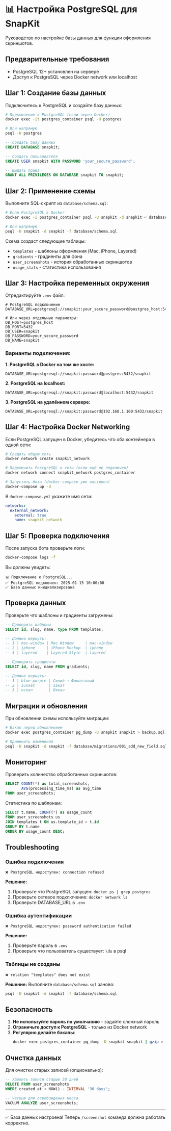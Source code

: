 # 📊 Настройка PostgreSQL для SnapKit

Руководство по настройке базы данных для функции оформления скриншотов.

## Предварительные требования

- PostgreSQL 12+ установлен на сервере
- Доступ к PostgreSQL через Docker network или localhost

## Шаг 1: Создание базы данных

Подключитесь к PostgreSQL и создайте базу данных:

```bash
# Подключение к PostgreSQL (если через Docker)
docker exec -it postgres_container psql -U postgres

# Или напрямую
psql -U postgres
```

```sql
-- Создать базу данных
CREATE DATABASE snapkit;

-- Создать пользователя
CREATE USER snapkit WITH PASSWORD 'your_secure_password';

-- Выдать права
GRANT ALL PRIVILEGES ON DATABASE snapkit TO snapkit;
```

## Шаг 2: Применение схемы

Выполните SQL-скрипт из `database/schema.sql`:

```bash
# Если PostgreSQL в Docker
docker exec -i postgres_container psql -U snapkit -d snapkit < database/schema.sql

# Или напрямую
psql -U snapkit -d snapkit -f database/schema.sql
```

Схема создаст следующие таблицы:
- `templates` - шаблоны оформления (Mac, iPhone, Layered)
- `gradients` - градиенты для фона
- `user_screenshots` - история обработанных скриншотов
- `usage_stats` - статистика использования

## Шаг 3: Настройка переменных окружения

Отредактируйте `.env` файл:

```env
# PostgreSQL подключение
DATABASE_URL=postgresql://snapkit:your_secure_password@postgres_host:5432/snapkit

# Или через отдельные параметры:
DB_HOST=postgres_host
DB_PORT=5432
DB_USER=snapkit
DB_PASSWORD=your_secure_password
DB_NAME=snapkit
```

### Варианты подключения:

**1. PostgreSQL в Docker на том же хосте:**
```env
DATABASE_URL=postgresql://snapkit:password@postgres:5432/snapkit
```

**2. PostgreSQL на localhost:**
```env
DATABASE_URL=postgresql://snapkit:password@localhost:5432/snapkit
```

**3. PostgreSQL на удалённом сервере:**
```env
DATABASE_URL=postgresql://snapkit:password@192.168.1.100:5432/snapkit
```

## Шаг 4: Настройка Docker Networking

Если PostgreSQL запущен в Docker, убедитесь что оба контейнера в одной сети:

```bash
# Создать общую сеть
docker network create snapkit_network

# Подключить PostgreSQL к сети (если ещё не подключен)
docker network connect snapkit_network postgres_container

# Запустить бота (docker-compose уже настроен)
docker-compose up -d
```

В `docker-compose.yml` укажите имя сети:

```yaml
networks:
  external_network:
    external: true
    name: snapkit_network
```

## Шаг 5: Проверка подключения

После запуска бота проверьте логи:

```bash
docker-compose logs -f
```

Вы должны увидеть:
```
📊 Подключение к PostgreSQL...
✅ PostgreSQL подключен: 2025-01-15 10:00:00
✅ База данных инициализирована
```

## Проверка данных

Проверьте что шаблоны и градиенты загружены:

```sql
-- Проверить шаблоны
SELECT id, slug, name, type FROM templates;

-- Должно вернуть:
-- 1 | mac-window | Mac Window     | mac-window
-- 2 | iphone     | iPhone Mockup  | iphone
-- 3 | layered    | Layered Style  | layered

-- Проверить градиенты
SELECT id, slug, name FROM gradients;

-- Должно вернуть:
-- 1 | blue-purple | Синий → Фиолетовый
-- 2 | sunset      | Закат
-- 3 | ocean       | Океан
```

## Миграции и обновления

При обновлении схемы используйте миграции:

```bash
# Бэкап перед обновлением
docker exec postgres_container pg_dump -U snapkit snapkit > backup.sql

# Применить изменения
psql -U snapkit -d snapkit -f database/migrations/001_add_new_field.sql
```

## Мониторинг

Проверить количество обработанных скриншотов:

```sql
SELECT COUNT(*) as total_screenshots,
       AVG(processing_time_ms) as avg_time
FROM user_screenshots;
```

Статистика по шаблонам:

```sql
SELECT t.name, COUNT(*) as usage_count
FROM user_screenshots us
JOIN templates t ON us.template_id = t.id
GROUP BY t.name
ORDER BY usage_count DESC;
```

## Troubleshooting

### Ошибка подключения

```
❌ PostgreSQL недоступен: connection refused
```

**Решение:**
1. Проверьте что PostgreSQL запущен: `docker ps | grep postgres`
2. Проверьте сетевое подключение: `docker network ls`
3. Проверьте DATABASE_URL в `.env`

### Ошибка аутентификации

```
❌ PostgreSQL недоступен: password authentication failed
```

**Решение:**
1. Проверьте пароль в `.env`
2. Проверьте что пользователь существует: `\du` в psql

### Таблицы не созданы

```
❌ relation "templates" does not exist
```

**Решение:**
Выполните `database/schema.sql` заново:
```bash
psql -U snapkit -d snapkit -f database/schema.sql
```

## Безопасность

1. **Не используйте пароль по умолчанию** - задайте сложный пароль
2. **Ограничьте доступ к PostgreSQL** - только из Docker network
3. **Регулярно делайте бэкапы**:
   ```bash
   docker exec postgres_container pg_dump -U snapkit snapkit | gzip > backup_$(date +%Y%m%d).sql.gz
   ```

## Очистка данных

Для очистки старых записей (опционально):

```sql
-- Удалить записи старше 30 дней
DELETE FROM user_screenshots
WHERE created_at < NOW() - INTERVAL '30 days';

-- Vacuum для освобождения места
VACUUM ANALYZE user_screenshots;
```

---

✅ База данных настроена! Теперь `/screenshot` команда должна работать корректно.

